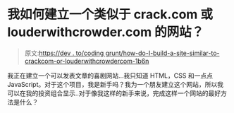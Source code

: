 # 我如何建立一个类似于 crack.com 或 louderwithcrowder.com 的网站？

> 原文:[https://dev . to/coding grunt/how-do-I-build-a-site-similar-to-crackcom-or-louderwithcrowdercom-1b6n](https://dev.to/codinggrunt/how-do-i-build-a-site-similar-to-crackcom-or-louderwithcrowdercom-1b6n)

我正在建立一个可以发表文章的喜剧网站…我只知道 HTML，CSS 和一点点 JavaScript。对于这个项目，我是新手吗？我为一个朋友建立这个网站，所以我可以在我的投资组合显示..对于像我这样的新手来说，完成这样一个网站的最好方法是什么？